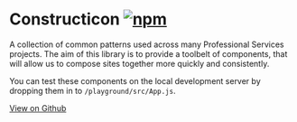 # Constructicon [![npm](https://img.shields.io/npm/v/constructicon.svg?style=flat-square)](https://www.npmjs.com/package/constructicon)

A collection of common patterns used across many Professional Services projects. The aim of this library is to provide a toolbelt of components, that will allow us to compose sites together more quickly and consistently.

You can test these components on the local development server by dropping them in to `/playground/src/App.js`.

[View on Github](https://github.com/blackbaud-services/constructicon)
